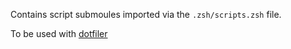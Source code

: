 Contains script submoules imported via the `.zsh/scripts.zsh` file.

To be used with [dotfiler](https://github.com/svetlyak40wt/dotfiler)
